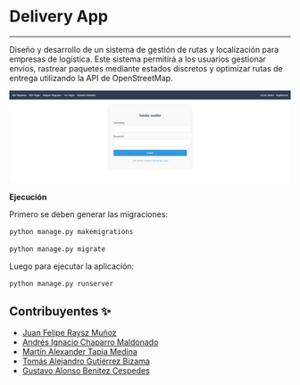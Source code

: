 
# Delivery App
---
Diseño y desarrollo de un sistema de gestión de rutas y localización para empresas de logística. Este sistema permitirá a los usuarios gestionar envíos, rastrear paquetes mediante estados discretos y optimizar rutas de entrega utilizando la API de OpenStreetMap.

<p align="center">
  <img src="https://github.com/Sephir0ath/Delivery-App/blob/main/vista.png" alt="Imagen de referencia">
</p>

**Ejecución**  

Primero se deben generar las migraciones:
```bash
python manage.py makemigrations
```
```bash
python manage.py migrate
```

Luego para ejecutar la aplicación:
```bash
python manage.py runserver
```

## Contribuyentes ✨
* [Juan Felipe Raysz Muñoz](https://github.com/Sephir0ath)
* [Andrés Ignacio Chaparro Maldonado](https://github.com/AndresChCy)
* [Martín Alexander Tapia Medina](https://github.com/CondorPepinillo)
* [Tomás Alejandro Gutiérrez Bizama](https://github.com/TomasGutierrez777)
* [Gustavo Alonso Benitez Cespedes](https://github.com/D34dcru1s3r)

